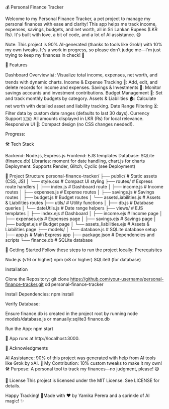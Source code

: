 💰 Personal Finance Tracker
  
Welcome to my Personal Finance Tracker, a pet project to manage my personal finances with ease and clarity! This app helps me track income, expenses, savings, budgets, and net worth, all in Sri Lankan Rupees (LKR ₨). It's built with love, a bit of code, and a lot of AI assistance. 😄

Note: This project is 90% AI-generated (thanks to tools like Grok!) with 10% my own tweaks. It's a work in progress, so please don't judge me—I'm just trying to keep my finances in check! 🙈


🚀 Features

Dashboard Overview 📊: Visualize total income, expenses, net worth, and trends with dynamic charts.
Income & Expense Tracking 💸: Add, edit, and delete records for income and expenses.
Savings & Investments 🏦: Monitor savings accounts and investment contributions.
Budget Management 📅: Set and track monthly budgets by category.
Assets & Liabilities 🏠: Calculate net worth with detailed asset and liability tracking.
Date Range Filtering ⏳: Filter data by custom date ranges (defaults to last 30 days).
Currency Support 🇱🇰: All amounts displayed in LKR (₨) for local relevance.
Responsive UI 📱: Compact design (no CSS changes needed!).

Progress:

🛠️ Tech Stack

Backend: Node.js, Express.js
Frontend: EJS templates
Database: SQLite (finance.db)
Libraries: moment for date handling, chart.js for charts
Deployment: Supports Render, Glitch, Cyclic (see Deployment)


📂 Project Structure
personal-finance-tracker/
├── public/               # Static assets (CSS, JS)
│   └── style.css         # Compact UI styling
├── routes/               # Express route handlers
│   ├── index.js          # Dashboard route
│   ├── income.js         # Income routes
│   ├── expenses.js       # Expense routes
│   ├── savings.js        # Savings routes
│   ├── budget.js         # Budget routes
│   └── assetsLiabilities.js # Assets & Liabilities routes
├── utils/                # Utility functions
│   ├── db.js             # Database queries
│   └── dateUtils.js      # Date range helpers
├── views/                # EJS templates
│   ├── index.ejs         # Dashboard
│   ├── income.ejs        # Income page
│   ├── expenses.ejs      # Expenses page
│   ├── savings.ejs       # Savings page
│   ├── budget.ejs        # Budget page
│   └── assets_liabilities.ejs # Assets & Liabilities page
├── models/
│   └── database.js       # SQLite database setup
├── app.js                # Main Express app
├── package.json          # Dependencies and scripts
└── finance.db            # SQLite database


🏁 Getting Started
Follow these steps to run the project locally:
Prerequisites

Node.js (v16 or higher)
npm (v8 or higher)
SQLite3 (for database)

Installation

Clone the Repository:
git clone https://github.com/your-username/personal-finance-tracker.git
cd personal-finance-tracker


Install Dependencies:
npm install


Verify Database:

Ensure finance.db is created in the project root by running node models/database.js or manually:sqlite3 finance.db




Run the App:
npm start

🚀 App runs at http://localhost:3000.



🙏 Acknowledgments

AI Assistance: 90% of this project was generated with help from AI tools like Grok by xAI. 🤖
My Contribution: 10% custom tweaks to make it my own! 🛠️
Purpose: A personal tool to track my finances—no judgment, please! 😅


📜 License
This project is licensed under the MIT License. See LICENSE for details.

Happy Tracking! 💸Made with ❤️ by Yamika Perera and a sprinkle of AI magic! ✨
